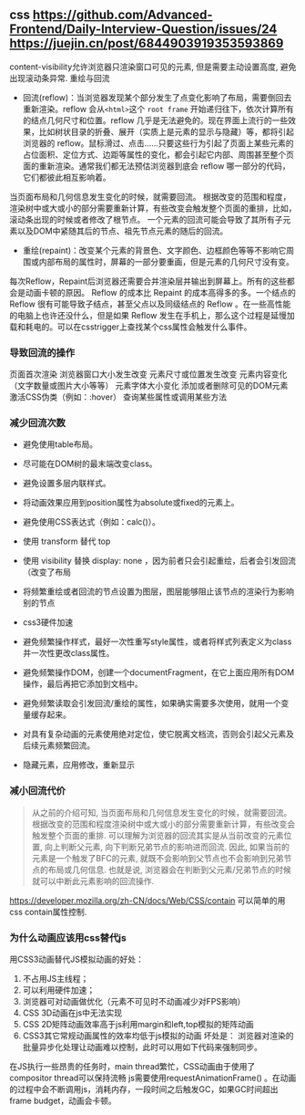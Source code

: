 
## css https://github.com/Advanced-Frontend/Daily-Interview-Question/issues/24 https://juejin.cn/post/6844903919353593869
content-visibility允许浏览器只渲染窗口可见的元素, 但是需要主动设置高度, 避免出现滚动条异常.
重绘与回流
- 回流(reflow)：当浏览器发现某个部分发生了点变化影响了布局，需要倒回去重新渲染。reflow 会从`<html>`这个 `root frame` 开始递归往下，依次计算所有的结点几何尺寸和位置。reflow 几乎是无法避免的。现在界面上流行的一些效果，比如树状目录的折叠、展开（实质上是元素的显示与隐藏）等，都将引起浏览器的 reflow。鼠标滑过、点击……只要这些行为引起了页面上某些元素的占位面积、定位方式、边距等属性的变化，都会引起它内部、周围甚至整个页面的重新渲染。通常我们都无法预估浏览器到底会 reflow 哪一部分的代码，它们都彼此相互影响着。

当页面布局和几何信息发生变化的时候，就需要回流。
根据改变的范围和程度，渲染树中或大或小的部分需要重新计算，有些改变会触发整个页面的重排，比如，滚动条出现的时候或者修改了根节点。
一个元素的回流可能会导致了其所有子元素以及DOM中紧随其后的节点、祖先节点元素的随后的回流。


- 重绘(repaint)：改变某个元素的背景色、文字颜色、边框颜色等等不影响它周围或内部布局的属性时，屏幕的一部分要重画，但是元素的几何尺寸没有变。

每次Reflow，Repaint后浏览器还需要合并渲染层并输出到屏幕上。所有的这些都会是动画卡顿的原因。
Reflow 的成本比 Repaint 的成本高得多的多。一个结点的 Reflow 很有可能导致子结点，甚至父点以及同级结点的 Reflow 。在一些高性能的电脑上也许还没什么，但是如果 Reflow 发生在手机上，那么这个过程是延慢加载和耗电的。可以在csstrigger上查找某个css属性会触发什么事件。


### 导致回流的操作
页面首次渲染
浏览器窗口大小发生改变
元素尺寸或位置发生改变
元素内容变化（文字数量或图片大小等等）
元素字体大小变化
添加或者删除可见的DOM元素
激活CSS伪类（例如：:hover）
查询某些属性或调用某些方法


### 减少回流次数
* 避免使用table布局。
* 尽可能在DOM树的最末端改变class。
* 避免设置多层内联样式。
* 将动画效果应用到position属性为absolute或fixed的元素上。
* 避免使用CSS表达式（例如：calc()）。
* 使用 transform 替代 top
* 使用 visibility 替换 display: none ，因为前者只会引起重绘，后者会引发回流（改变了布局
* 将频繁重绘或者回流的节点设置为图层，图层能够阻止该节点的渲染行为影响别的节点
* css3硬件加速

* 避免频繁操作样式，最好一次性重写style属性，或者将样式列表定义为class并一次性更改class属性。
* 避免频繁操作DOM，创建一个documentFragment，在它上面应用所有DOM操作，最后再把它添加到文档中。
* 避免频繁读取会引发回流/重绘的属性，如果确实需要多次使用，就用一个变量缓存起来。
* 对具有复杂动画的元素使用绝对定位，使它脱离文档流，否则会引起父元素及后续元素频繁回流。
* 隐藏元素，应用修改，重新显示

### 减小回流代价
> 从之前的介绍可知, 当页面布局和几何信息发生变化的时候，就需要回流。根据改变的范围和程度渲染树中或大或小的部分需要重新计算，有些改变会触发整个页面的重排. 可以理解为浏览器的回流其实是从当前改变的元素位置, 向上判断父元素, 向下判断兄弟节点的影响进而回流.
因此, 如果当前的元素是一个触发了BFC的元素, 就既不会影响到父节点也不会影响到兄弟节点的布局或几何信息. 也就是说, 浏览器会在判断到父元素/兄弟节点的时候就可以中断此元素影响的回流操作.

https://developer.mozilla.org/zh-CN/docs/Web/CSS/contain
可以简单的用css contain属性控制.


### 为什么动画应该用css替代js
用CSS3动画替代JS模拟动画的好处：
1. 不占用JS主线程；
2. 可以利用硬件加速；
3. 浏览器可对动画做优化（元素不可见时不动画减少对FPS影响）
1.  CSS 3D动画在js中无法实现
2. CSS 2D矩阵动画效率高于js利用margin和left,top模拟的矩阵动画
3. CSS3其它常规动画属性的效率均低于js模拟的动画
坏处是：
浏览器对渲染的批量异步化处理让动画难以控制，此时可以用如下代码来强制同步。

在JS执行一些昂贵的任务时，main thread繁忙，CSS动画由于使用了compositor thread可以保持流畅
js需要使用requestAnimationFrame() 。在动画的过程中会不断调用js，消耗内存，一段时间之后触发GC，如果GC时间超出frame budget，动画会卡顿。
